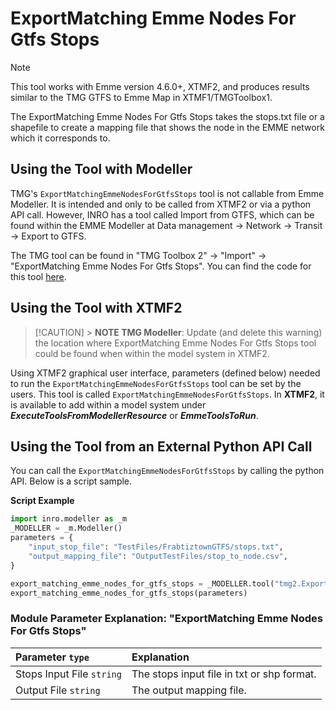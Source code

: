 # **ExportMatching Emme Nodes For Gtfs Stops**

> [!NOTE]
> This tool works with Emme version 4.6.0+, XTMF2, and produces results similar to the TMG GTFS to Emme Map in XTMF1/TMGToolbox1.

The ExportMatching Emme Nodes For Gtfs Stops takes the stops.txt file or a shapefile to create a mapping file that shows the node in the EMME network which it corresponds to.

## **Using the Tool with Modeller**

TMG's `ExportMatchingEmmeNodesForGtfsStops` tool is not callable from Emme Modeller. It is intended and only to be called from XTMF2 or via a python API call. However, INRO has a tool called Import from GTFS, which can be found within the EMME Modeller at Data management -> Network -> Transit -> Export to GTFS.

The TMG tool can be found in "TMG Toolbox 2" -> "Import" -> "ExportMatching Emme Nodes For Gtfs Stops". You can find the code for this tool [here](https://github.com/TravelModellingGroup/TMG.EMME/blob/master/TMG.EMME/TMGToolbox2/src/Export/export_matching_emme_nodes_for_gtfs_stops.py).

## **Using the Tool with XTMF2**

> [!CAUTION] > **NOTE TMG Modeller**: Update (and delete this warning) the location where ExportMatching Emme Nodes For Gtfs Stops tool could be found when within the model system in XTMF2.

Using XTMF2 graphical user interface, parameters (defined below) needed to run the `ExportMatchingEmmeNodesForGtfsStops` tool can be set by the users. This tool is called `ExportMatchingEmmeNodesForGtfsStops`. In **XTMF2**, it is available to add within a model system under **_ExecuteToolsFromModellerResource_** or **_EmmeToolsToRun_**.

## **Using the Tool from an External Python API Call**

You can call the `ExportMatchingEmmeNodesForGtfsStops` by calling the python API. Below is a script sample.

**Script Example**

```python
import inro.modeller as _m
_MODELLER = _m.Modeller()
parameters = {
    "input_stop_file": "TestFiles/FrabtiztownGTFS/stops.txt",
    "output_mapping_file": "OutputTestFiles/stop_to_node.csv",
}

export_matching_emme_nodes_for_gtfs_stops = _MODELLER.tool("tmg2.Export.export_matching_emme_nodes_for_gtfs_stops")
export_matching_emme_nodes_for_gtfs_stops(parameters)
```

### Module Parameter Explanation: "ExportMatching Emme Nodes For Gtfs Stops"

| Parameter `type`        | Explanation                                      |
| :---------------------- | :----------------------------------------------- |
| Stops Input File `string` | The stops input file in txt or shp format. |
| Output File `string` | The output mapping file. |